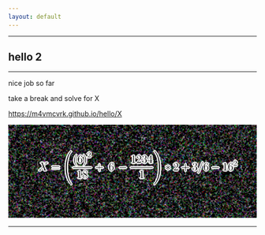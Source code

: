 ```yaml
---
layout: default
---
```


* * *

## hello 2

* * *

nice job so far

take a break and solve for X

https://m4vmcvrk.github.io/hello/X

![code2](./code2.png "code2")

<!--- B -->

* * *